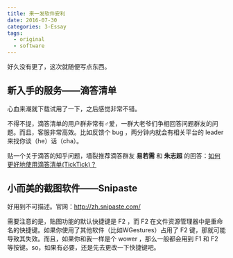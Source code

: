 ```yaml
---
title: 来一发软件安利
date: 2016-07-30
categories: 3-Essay
tags:
  - original
  - software
---
```


好久没有更了，这次就随便写点东西。

## 新入手的服务——滴答清单

心血来潮就下载试用了一下，之后感觉非常不错。

不得不提，滴答清单的用户群非常有♂爱，一群大老爷们争相回答问题群友的问题。而且，客服非常高效。比如反馈个 bug ，两分钟内就会有相关平台的 leader 来找你谈（he）话（cha）。

贴一个关于滴答的知乎问题，墙裂推荐滴答群友 **易若需** 和 **朱志超** 的回答：<a href="https://www.zhihu.com/question/46337589" target="_blank">如何更好地使用滴答清单(TickTick)？</a>

## 小而美的截图软件——Snipaste

好用到不可描述。官网：<a href="http://zh.snipaste.com/" target="_blank">http://zh.snipaste.com/</a>

需要注意的是，贴图功能的默认快捷键是 F2 ，而 F2 在文件资源管理器中是重命名的快捷键。如果你使用了其他软件（比如WGestures）占用了 F2 键，那就可能导致其失效。而且，如果你和我一样是个 wower ，那么一般都会用到 F1 和 F2 等按键。so，如果有必要，还是先去更改一下快捷键吧。
